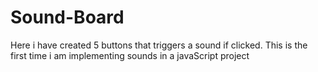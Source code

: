 # Sound-Board

Here i have created 5 buttons that triggers a sound if clicked. This is the first time i am implementing sounds in a javaScript project
